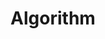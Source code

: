 ﻿---
layout: category
title: Algorithm
slug: algorithm
menu: true
submenu: false
order: 1
description: >
  처음부터 알아가는 알고리즘 풀이
---
